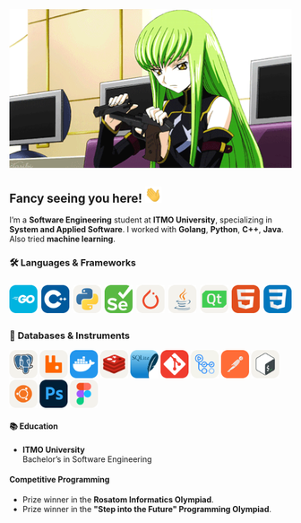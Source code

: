 <div align="center">
  <img src="assets/cc.gif" width="700">
</div>

## Fancy seeing you here! <img src="assets/wave.gif" width="30">
I’m a **Software Engineering** student at **ITMO University**, specializing in **System and Applied Software**. 
I worked with **Golang**, **Python**, **C++**, **Java**. Also tried **machine learning**.

### 🛠 **Languages & Frameworks**
<p style="font-size: 24px;">
  <img src="assets/icons/GoLang.svg" width="50" alt="Go">
  <img src="assets/icons/CPP.svg" width="50" alt="C++">
  <img src="assets/icons/Python-Light.svg" width="50" alt="Python">
  <img src="assets/icons/Selenium.svg" width="50" alt="Selenuim">
  <img src="assets/icons/PyTorch-Light.svg" width="50" alt="PyTorch">
  <img src="assets/icons/Java-Light.svg" width="50" alt="Java">
  <img src="assets/icons/QT-Light.svg" width="50" alt="Qt">
  <img src="assets/icons/HTML.svg" width="50" alt="HTML">
  <img src="assets/icons/CSS.svg" width="50" alt="CSS">
</p>

### 🔧 **Databases & Instruments**
<div>
  <img src="assets/icons/PostgreSQL-Light.svg" width="50" alt="PostgreSQL">
  <img src="assets/icons/RabbitMQ-Light.svg" width="50" alt="RabbitMQ">
  <img src="assets/icons/Docker.svg" width="50" alt="Docker">
  <img src="assets/icons/Redis-Light.svg" width="50" alt="Reddis">
  <img src="assets/icons/SQLite.svg" width="50" alt="SQLite">
  <img src="assets/icons/Git.svg" width="50" alt="Git">
  <img src="assets/icons/GithubActions-Light.svg" width="50" alt="Github Actions">
  <img src="assets/icons/Postman.svg" width="50" alt="Postman">
  <img src="assets/icons/Bash-Light.svg" width="50" alt="Bash">
  <img src="assets/icons/Ubuntu-Light.svg" width="50" alt="Ubuntu">
  <img src="assets/icons/Photoshop.svg" width="50" alt="Photoshop">
  <img src="assets/icons/Figma-Light.svg" width="50" alt="Figma">
</div>

#### 📚 **Education**
- **ITMO University**  
  Bachelor’s in Software Engineering

#### Competitive Programming
- Prize winner in the **Rosatom Informatics Olympiad**.
- Prize winner in the **"Step into the Future" Programming Olympiad**.


